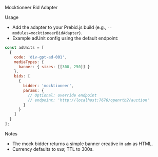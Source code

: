 Mocktioneer Bid Adapter

Usage
- Add the adapter to your Prebid.js build (e.g., `--modules=mocktioneerBidAdapter`).
- Example adUnit config using the default endpoint:

```javascript
const adUnits = [
  {
    code: 'div-gpt-ad-001',
    mediaTypes: {
      banner: { sizes: [[300, 250]] }
    },
    bids: [
      {
        bidder: 'mocktioneer',
        params: {
          // Optional: override endpoint
          // endpoint: 'http://localhost:7676/openrtb2/auction'
        }
      }
    ]
  }
];
```

Notes
- The mock bidder returns a simple banner creative in `adm` as HTML.
- Currency defaults to `USD`; TTL to 300s.


